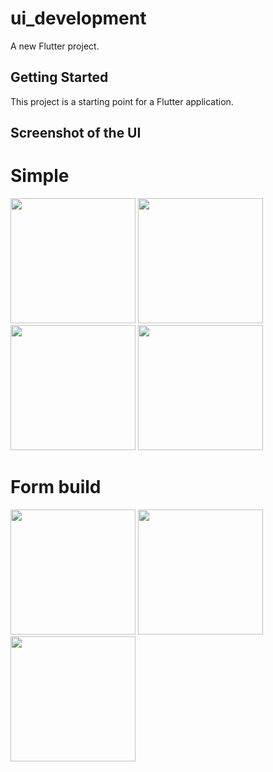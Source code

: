# ui_development

A new Flutter project.

## Getting Started

This project is a starting point for a Flutter application.

## Screenshot of the UI

# Simple
<img src="https://github.com/Rayhan-Pervej/CSE464_Mobile_App/assets/103215390/889c09dd-4529-4a37-b2b2-5fa48e0c2658" width="200" />
<img src="https://github.com/Rayhan-Pervej/CSE464_Mobile_App/assets/103215390/6be545e5-5bb5-406a-a009-fc40737c125d" width="200" />
<img src="https://github.com/Rayhan-Pervej/CSE464_Mobile_App/assets/103215390/b360e4f7-1283-4972-8917-4801cb279af2" width="200" />
<img src="https://github.com/Rayhan-Pervej/CSE464_Mobile_App/assets/103215390/ca1ea653-2b0c-41b7-ad8f-3473be611bb5" width="200" />

# Form build
<img src="https://github.com/Rayhan-Pervej/CSE464_Mobile_App/assets/103215390/296c1820-b114-4b53-be63-d8124630e9b5" width="200" />
<img src="https://github.com/Rayhan-Pervej/CSE464_Mobile_App/assets/103215390/ad4b46ae-556c-4ac1-8877-1c4b4bfdaac0" width="200" />
<img src="https://github.com/Rayhan-Pervej/CSE464_Mobile_App/assets/103215390/424cf6cc-07b8-4a61-a403-15b3745e106c" width="200" />

